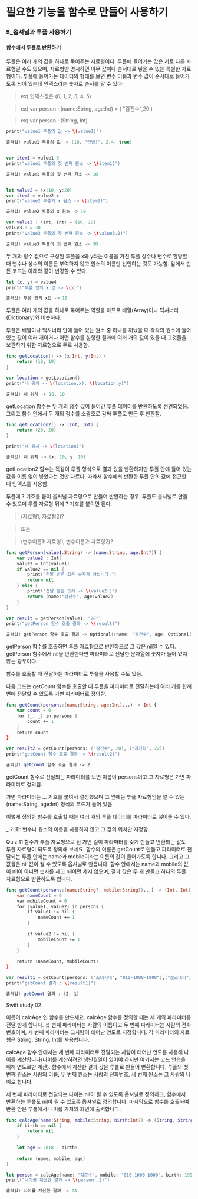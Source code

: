 # 필요한 기능을 함수로 만들어 사용하기

### 5_옵셔널과 투플 사용하기

#### 함수에서 투플로 반환하기

투플은 여러 개의 값을 하나로 묶어주는 자료형이다.
투플에 들어가는 값은 서로 다른 자료형일 수도 있으며, 자료형만 명시하면 아무 값이나 순서대로 넣을 수 있는 특별한 자료형이다.
투플에 들어가는 데이터의 형태를 보면 변수 이름과 변수 값이 순서대로 들어가도록 되어 있는데 인덱스라는 숫자로 순서를 알 수 있다.
> ex) 인덱스값은 (0, 1, 2, 3, 4, 5)

> ex) var person : (name:String, age:Int) = ( "김진수",20 )

> ex) var person : (String, Int)

```swift let value1 = (10, "안녕!", Float(2.4), true)
print("value1 투플의 값 -> \(value1)")

출력값) value1 투플의 값 -> (10, "안녕!", 2.4, true)


var item1 = value1.0
print("value1 투플의 첫 번째 원소 -> \(item1)")

출력값) value1 투플의 첫 번째 원소 -> 10


let value2 = (x:10, y:20)
var item2 = value2.x
print("value2 투플의 x 원소 -> \(item2)")

출력값) value2 투플의 x 원소 -> 10

var value3 : (Int, Int) = (10, 20)
value3.0 = 30
print("value3 투플의 첫 번째 원소 -> \(value3.0)")

출력값) value3 투플의 첫 번째 원소 -> 30
```

두 개의 정수 값으로 구성된 투플을 x와 y라는 이름을 가진 투플 상수나 변수로 할당할 때 변수나 상수의 이름은 부여하지 않고 원소의 이름만 선언하는 것도 가능함.
앞에서 만든 코드는 아래와 같이 변경할 수 있다.

```swift let value4 : (Int, Int) = (10, 10)
let (x, y) = value4
print("투플 안의 x 값 -> \(x)")

출력값) 투플 안의 x값 -> 10
```

투플은 여러 개의 값을 하나로 묶어주는 역할을 하므로 배열(Array)이나 딕셔너리(Dictionary)와 비슷하다.

투플은 배열이나 딕셔너리 안에 들어 있는 원소 중 하나를 꺼냈을 때 각각의 원소에 들어 있는 값이 여러 개이거나 어떤 함수를 실행한 결과에 여러 개의 값이 있을 때 그것들을 보관하기 위한 자료형으로 주로 사용함.


```swift 
func getLocation() -> (x:Int, y:Int) {
    return (10, 10)
}

var location = getLocation()
print("내 위치 -> \(location.x), \(location.y)")

출력값) 내 위치 -> 10, 10
```
getLocation 함수는 두 개의 정수 값이 들어간 투플 데이터를 반환하도록 선언되었음. 그리고 함수 안에서 두 개의 정수를 소괄호로 감싸 투플로 만든 후 반환함.

```swift
func getLocation2() -> (Int, Int) {
    return (20, 20)
}

print("내 위치 -> \(location)")

출력값) 내 위치 -> (x: 10, y: 10)
```

getLocation2 함수는 똑같이 투플 형식으로 결과 값을 반환하지만 투플 안에 들어 있는 값을 이름 없이 넣었다는 것만 다르다. 따라서 함수에서 반환한 투플 안의 값에 접근할 때 인덱스를 사용함.


투플에 ? 기호를 붙여 옵셔널 자료형으로 만들어 반환하는 경우.
투플도 옵셔널로 만들 수 있으며 투플 자료형 뒤에 ? 기호를 붙이면 된다.
> (자료형1, 자료형2)?

> 또는

> (변수이름1: 자료형1, 변수이름2: 자료형2)?
```swift
func getPerson(value1:String) -> (name:String, age:Int?)? {
    var value2 : Int?
    value2 = Int(value1)
    if value2 == nil {
        print("전달 받은 값은 숫자가 아닙니다.")
        return nil
    } else {
        print("전달 받은 숫자 -> \(value2!)")
        return (name:"김진수", age:value2)
    }
}

var result = getPerson(value1: "20")
print("getPerson 함수 호출 결과 -> \(result)")

출력값) getPerson 함수 호출 결과 -> Optional((name: "김진수", age: Optional(20)))
```
getPerson 함수를 호출하면 투플 자료형으로 반환하므로 그 값은 nil일 수 있다. getPerson 함수에서 nil을 반환한다면 파라미터로 전달한 문자열에 숫자가 들어 있지 않는 경우이다.


함수를 호출할 때 전달하는 파라미터로 투플을 사용할 수도 있음.

다음 코드는 getCount 함수를 호출할 때 투플을 파라미터로 전달하는데 여러 개를 한꺼번에 전달할 수 있도록 가변 파라미터로 정의함.
```swift
func getCount(persons:(name:String, age:Int)...) -> Int {
    var count = 0
    for (_, _) in persons {
        count += 1
    }
    return count
}

var result2 = getCount(persons: ("김진수", 20), ("김진희", 22))
print("getCount 함수 호출 결과 -> \(result2)")

출력값) getCount 함수 호출 결과 -> 2
```
getCount 함수로 전달되는 파라미터를 보면 이름이 persons이고 그 자료형은 가변 파라미터로 정의됨.

가변 파라미터는 ... 기호를 붙여서 설정했으며 그 앞에는 투플 자료형임을 알 수 있는 (name:String, age:Int) 형식의 코드가 들어 있음.

이렇게 정의한 함수를 호출할 때는 여러 개의 투플 데이터를 파라미터로 넣어줄 수 있다.

_ 기호: 변수나 원소의 이름을 사용하지 않고 그 값의 위치만 지정함.


Quiz 11
함수가 투플 자료형으로 된 가변 길이 파라미터를 갖게 만들고 반환되는 값도 투플 자료형이 되도록 정의해 보세요. 
함수의 이름은 getCount로 만들고 파라미터로 전달되는 투플 안에는 name과 mobile이라는 이름의 값이 들어가도록 합니다. 
그리고 그 값들은 nil 값이 될 수 있도록 옵셔널로 만듭니다. 함수 안에서는 name과 mobile의 값이 nil이 아니면 숫자를 세고 nil이면 세지 않으며, 
결과 값은 두 개 만들고 하나의 투플 자료형으로 반환하도록 합니다.
```swift
func getCount(persons:(name:String?, mobile:String?)...) -> (Int, Int) {
    var nameCount = 0
    var mobileCount = 0
    for (value1, value2) in persons {
        if value1 != nil {
            nameCount += 1
        }
        
        if value2 != nil {
            mobileCount += 1
        }
    }
    
    return (nameCount, mobileCount)
}

var result1 = getCount(persons: ("소녀시대", "010-1000-1000"),("걸스데이",nil),(nil,nil))
print("getCount 결과 : \(result1)")

출력값) getCount 결과 : (2, 1)
```


Swift study 02

이름이 calcAge 인 함수를 만드세요. calcAge 함수를 정의할 때는 세 개의 파라미터를 전달 받게 합니다. 첫 번쨰 파라미터는 사람의 이름이고 두 번쨰 파라미터는 사람의 전화번호이며, 세 번째 파라미터는 그사람이 태어난 연도로 지정합니다. 각 파라미터의 자료형은 String, String, Int를 사용합니다.

calcAge 함수 안에서는 세 번째 파라미터로 전달되는 사람이 태어난 연도를 사용해 나이를 계산합니다(나이를 계산하려면 생년월일이 있어야 하지만 여기서는 코드 연습을 위해 연도로만 계산). 함수에서 계산한 결과 값은 투플로 만들어 변환합니다. 투플의 첫 번째 원소는 사람의 이름, 두 번째 원소는 사람의 전화번호, 세 번째 원소는 그 사람의 나이로 합니다.

세 번째 파라미터로 전달되는 나이는 nil이 될 수 있도록 옵셔널로 정의하고, 함수에서 반환하는 투플도 nil이 될 수 있도록 옵셔널로 정의합니다. 마지막으로 함수를 호출하여 반환 받은 투플에서 나이를 가져와 화면에 출력합니다.
```swift
func calcAge(name:String, mobile:String, birth:Int?) -> (String, String, Int)? {
    if birth == nil {
        return nil
    }
    
    let age = 2018 - birth!
    
    return (name, mobile, age)
}

let person = calcAge(name: "김준수", mobile: "010-1000-1000", birth: 1990)
print("나이를 계산한 결과 -> \(person!.2)")

출력값) 나이를 계산한 결과 -> 28
```
